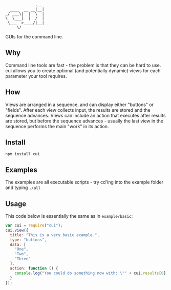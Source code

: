 ```
             .__ 
  ____  __ __|__|
_/ ___\|  |  \  |
\  \___|  |  /  |
 \___  >____/|__|
     \/

```
GUIs for the command line.

## Why
Command line tools are fast - the problem is that they can be hard to use. cui allows you to create optional (and potentially dynamic) views for each parameter your tool requires.

## How
Views are arranged in a sequence, and can display either "buttons" or "fields". After each view collects input, the results are stored and the sequence advances. Views can include an action that executes after results are stored, but before the sequence advances - usually the last view in the sequence performs the main "work" in its action.

## Install
```npm install cui```

## Examples
The examples are all executable scripts - try cd'ing into the example folder and typing ```./all```

## Usage
This code below is essentially the same as in ```example/basic```:
```javascript
var cui = require("cui");
cui.view({
  title: "This is a very basic example.",
  type: "buttons",
  data: [
    "One",
    "Two",
    "Three"
  ],
  action: function () {
    console.log("You could do something now with: \"" + cui.results[0] + "\"");
  }
});
```

